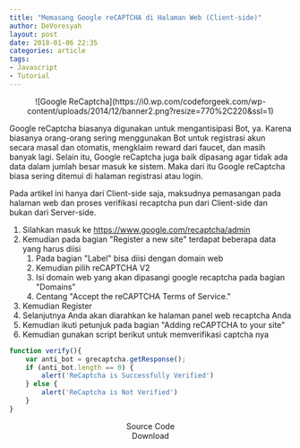 ```yaml
---
title: "Memasang Google reCAPTCHA di Halaman Web (Client-side)"
author: DeVoresyah
layout: post
date: 2018-01-06 22:35
categories: article
tags:
- Javascript
- Tutorial
---
```

<center>
![Google ReCaptcha](https://i0.wp.com/codeforgeek.com/wp-content/uploads/2014/12/banner2.png?resize=770%2C220&ssl=1)
</center>

Google reCaptcha biasanya digunakan untuk mengantisipasi Bot, ya. Karena biasanya orang-orang sering menggunakan Bot untuk registrasi akun secara masal dan otomatis, mengklaim reward dari faucet, dan masih banyak lagi. Selain itu, Google reCaptcha juga baik dipasang agar tidak ada data dalam jumlah besar masuk ke sistem. Maka dari itu Google reCaptcha biasa sering ditemui di halaman registrasi atau login.

<!--excerpt-->

Pada artikel ini hanya dari Client-side saja, maksudnya pemasangan pada halaman web dan proses verifikasi recaptcha pun dari Client-side dan bukan dari Server-side.

1. Silahkan masuk ke https://www.google.com/recaptcha/admin
1. Kemudian pada bagian "Register a new site" terdapat beberapa data yang harus diisi
	1. Pada bagian "Label" bisa diisi dengan domain web
	1. Kemudian pilih reCAPTCHA V2
	1. Isi domain web yang akan dipasangi google recaptcha pada bagian "Domains"
	1. Centang "Accept the reCAPTCHA Terms of Service."
1. Kemudian Register
1. Selanjutnya Anda akan diarahkan ke halaman panel web recaptcha Anda
1. Kemudian ikuti petunjuk pada bagian "Adding reCAPTCHA to your site"
1. Kemudian gunakan script berikut untuk memverifikasi captcha nya

```javascript
function verify(){
	var anti_bot = grecaptcha.getResponse();
	if (anti_bot.length == 0) {
		alert('ReCaptcha is Successfully Verified')
	} else {
		alert('ReCaptcha is Not Verified')
	}	
}
```

<center>
<div class="ui vertical animated primary button" tabindex="0">
  <div class="visible content"><i class="fa fa-code"></i> Source Code</div>
  <div class="hidden content" onclick="window.open('https://gist.github.com/DeVoresyah/f9c90b4bc358877bdcb11d7827350542','_blank');">
  	<i class="fa fa-download"></i> Download
  </div>
</div>
</center>